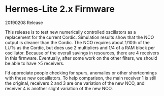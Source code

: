 Hermes-Lite 2.x Firmware
========================

20190208 Release

This release is to test new numerically controlled oscillators as a replacement for the current Cordic. Simulation results show that the NCO output is cleaner than the Cordic. The NCO requires about 1/10th of the LUTs as the Cordic, but does use 2 multipliers and 1/4 of a RAM block per oscillator. Because of the overall savings in resources, there are 4 receivers in this firmware. Eventually, after some work on the other filters, we should be able to have >5 receivers.

I'd appreciate people checking for spurs, anomalies or other shortcomings with these new oscaillators. To help comparison, the main receiver 1 is still the original, receivers 2 and 3 are one variation of the new NCO, and receiver 4 is another slight variation of the new NCO.


